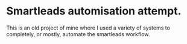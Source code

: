 # Smartleads automisation attempt.

This is an old project of mine where I used a variety of systems to completely, or mostly, automate the smartleads workflow. 
